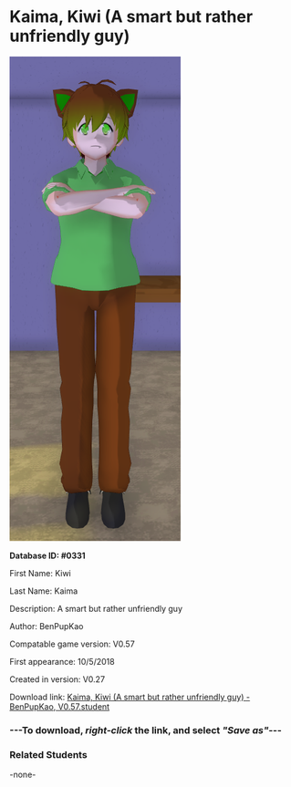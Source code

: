 # Kaima, Kiwi (A smart but rather unfriendly guy)

<img src="../../Files/Images/Kaima, Kiwi (A smart but rather unfriendly guy).png" title="Kaima, Kiwi (A smart but rather unfriendly guy) - BenPupKao, V0.57">

**Database ID: #0331**

First Name: Kiwi

Last Name: Kaima

Description: A smart but rather unfriendly guy

Author: BenPupKao

Compatable game version: V0.57

First appearance: 10/5/2018

Created in version: V0.27

Download link: <a href="https://raw.githubusercontent.com/Arbiter1223/Daigaku-Gurashi-Custom-Students/master/Files/Student%20Files/Kaima%2C%20Kiwi%20(A%20smart%20but%20rather%20unfriendly%20guy)%20-%20BenPupKao%2C%20V0.57.student">Kaima, Kiwi (A smart but rather unfriendly guy) - BenPupKao, V0.57.student</a>

### ---**To download, _right-click_ the link, and select _"Save as"_**---

### Related Students

-none-

